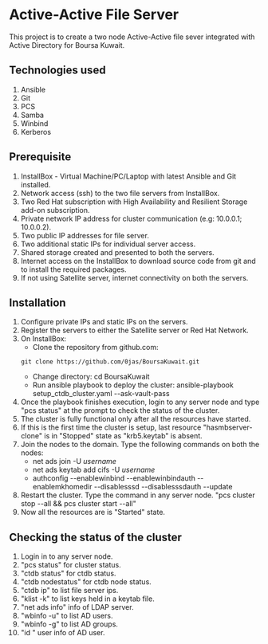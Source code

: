 # Active-Active File Server

This project is to create a two node Active-Active file sever integrated with Active Directory for Boursa Kuwait. 

## Technologies used
1. Ansible
2. Git
3. PCS
4. Samba
5. Winbind
6. Kerberos

## Prerequisite
1. InstallBox - Virtual Machine/PC/Laptop with latest Ansible and Git installed.
2. Network access (ssh) to the two file servers from InstallBox.
3. Two Red Hat subscription with High Availability and Resilient Storage add-on subscription.
4. Private network IP address for cluster communication (e.g: 10.0.0.1; 10.0.0.2).
5. Two public IP addresses for file server.
6. Two additional static IPs for individual server access.
7. Shared storage created and presented to both the servers.
8. Internet access on the InstallBox to download source code from git and to install the required packages.
9. If not using Satellite server, internet connectivity on both the servers.

## Installation
1. Configure private IPs and static IPs on the servers.
2. Register the servers to either the Satellite server or Red Hat Network.
3. On InstallBox:
 	* Clone the repository from github.com: 
	```
	git clone https://github.com/0jas/BoursaKuwait.git
	```
	* Change directory: cd BoursaKuwait
	* Run ansible playbook to deploy the cluster: ansible-playbook setup_ctdb_cluster.yaml --ask-vault-pass
4. Once the playbook finishes execution, login to any server node and type "pcs status" at the prompt to check the status of the cluster.
5. The cluster is fully functional only after all the resources have started.
6. If this is the first time the cluster is setup, last resource "hasmbserver-clone" is in "Stopped" state as "krb5.keytab" is absent.
7. Join the nodes to the domain. Type the following commands on both the nodes: 
	* net ads join -U *username*
	* net ads keytab add cifs -U *username*
	* authconfig --enablewinbind --enablewinbindauth --enablemkhomedir --disablesssd --disablesssdauth --update
8. Restart the cluster. Type the command in any server node. "pcs cluster stop --all && pcs cluster start --all"
9. Now all the resources are is "Started" state.

## Checking the status of the cluster

1. Login in to any server node.
2. "pcs status" for cluster status.
3. "ctdb status" for ctdb status.
4. "ctdb nodestatus" for ctdb node status.
5. "ctdb ip" to list file server ips.
6. "klist -k" to list keys held in a keytab file. 
7. "net ads info" info of LDAP server.
8. "wbinfo -u" to list AD users.
9. "wbinfo -g" to list AD groups.
10. "id <AD user>" user info of AD user.
